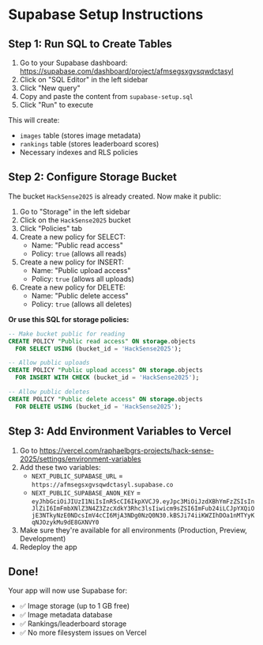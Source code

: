 # Supabase Setup Instructions

## Step 1: Run SQL to Create Tables

1. Go to your Supabase dashboard: https://supabase.com/dashboard/project/afmsegsxgvsqwdctasyl
2. Click on "SQL Editor" in the left sidebar
3. Click "New query"
4. Copy and paste the content from `supabase-setup.sql`
5. Click "Run" to execute

This will create:
- `images` table (stores image metadata)
- `rankings` table (stores leaderboard scores)
- Necessary indexes and RLS policies

## Step 2: Configure Storage Bucket

The bucket `HackSense2025` is already created. Now make it public:

1. Go to "Storage" in the left sidebar
2. Click on the `HackSense2025` bucket
3. Click "Policies" tab
4. Create a new policy for SELECT:
   - Name: "Public read access"
   - Policy: `true` (allows all reads)
5. Create a new policy for INSERT:
   - Name: "Public upload access"
   - Policy: `true` (allows all uploads)
6. Create a new policy for DELETE:
   - Name: "Public delete access"
   - Policy: `true` (allows all deletes)

**Or use this SQL for storage policies:**

```sql
-- Make bucket public for reading
CREATE POLICY "Public read access" ON storage.objects
  FOR SELECT USING (bucket_id = 'HackSense2025');

-- Allow public uploads
CREATE POLICY "Public upload access" ON storage.objects
  FOR INSERT WITH CHECK (bucket_id = 'HackSense2025');

-- Allow public deletes
CREATE POLICY "Public delete access" ON storage.objects
  FOR DELETE USING (bucket_id = 'HackSense2025');
```

## Step 3: Add Environment Variables to Vercel

1. Go to https://vercel.com/raphaelbgrs-projects/hack-sense-2025/settings/environment-variables
2. Add these two variables:
   - `NEXT_PUBLIC_SUPABASE_URL` = `https://afmsegsxgvsqwdctasyl.supabase.co`
   - `NEXT_PUBLIC_SUPABASE_ANON_KEY` = `eyJhbGciOiJIUzI1NiIsInR5cCI6IkpXVCJ9.eyJpc3MiOiJzdXBhYmFzZSIsInJlZiI6ImFmbXNlZ3N4Z3ZzcXdkY3Rhc3lsIiwicm9sZSI6ImFub24iLCJpYXQiOjE3NTkyNzE0NDcsImV4cCI6MjA3NDg0NzQ0N30.kBSJi74iiKWZIhDOa1nMTYyKqNJOzykMu9dE8GXNVY0`
3. Make sure they're available for all environments (Production, Preview, Development)
4. Redeploy the app

## Done!

Your app will now use Supabase for:
- ✅ Image storage (up to 1 GB free)
- ✅ Image metadata database
- ✅ Rankings/leaderboard storage
- ✅ No more filesystem issues on Vercel
